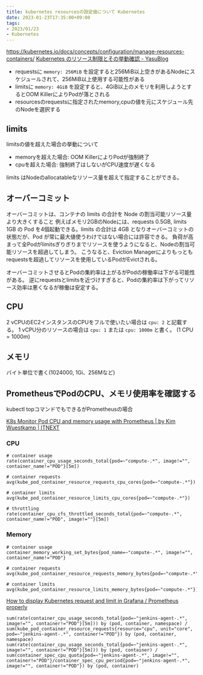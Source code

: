 ```yaml
---
title: kubernetes resourcesの設定値について Kubernetes
date: 2023-01-23T17:35:00+09:00
tags:
- 2023/01/23
- Kubernetes
---
```


<https://kubernetes.io/docs/concepts/configuration/manage-resources-containers/>
[Kubernetes のリソース制限とその挙動確認 - YasuBlog](https://dunkshoot.hatenablog.com/entry/kubernetes_manage_resource)

* requestsに `memory: 256MiB` を設定すると256MiB以上空きがあるNodeにスケジュールされて、256MiB以上使用する可能性がある
* limitsに `memory: 4GiB` を設定すると、4GiB以上のメモリを利用しようとするとOOM KillerによりPodが落とされる
* resourcesのrequestsに指定されたmemory,cpuの値を元にスケジュール先のNodeを選択する

## limits

limitsの値を超えた場合の挙動について

* memoryを超えた場合: OOM KillerによりPodが強制終了
* cpuを超えた場合: 強制終了はしないがCPU速度が遅くなる

limits はNodeのallocatableなリソース量を超えて指定することができる。

## オーバーコミット

オーバーコミットは、コンテナの limits の合計を Node の割当可能リソース量より大きくすること
例えばメモリ2GBのNodeには、requests 0.5GB, limits 1GB の Pod を4個起動できる。limits の合計は 4GB となりオーバーコミットの状態だが、Pod が常に最大値使うわけではない場合には許容できる。
負荷が高まって全Podがlimitsぎりぎりまでリソースを使うようになると、Nodeの割当可能リソースを超過してしまう。
こうなると、Eviction Managerによりもっともrequestsを超過してリソースを使用しているPodがEvictされる。

オーバーコミットさせるとPodの集約率は上がるがPodの稼働率は下がる可能性がある。
逆にrequestsとlimitsを近づけすぎると、Podの集約率は下がってリソース効率は悪くなるが稼働は安定する。

## CPU

2 vCPUのEC2インスタンスのCPUをフルで使いたい場合は `cpu: 2` と記載する。
1 vCPU分のリソースの場合は `cpu: 1` または `cpu: 1000m` と書く。
(1 CPU = 1000m)

## メモリ

バイト単位で書く(1024000, 1Gi、256Mなど)

## PrometheusでPodのCPU、メモリ使用率を確認する

kubectl topコマンドでもできるがPrometheusの場合

[K8s Monitor Pod CPU and memory usage with Prometheus | by Kim Wuestkamp | ITNEXT](https://itnext.io/k8s-monitor-pod-cpu-and-memory-usage-with-prometheus-28eec6d84729)

### CPU

````
# container usage
rate(container_cpu_usage_seconds_total{pod=~"compute-.*", image!="", container_name!="POD"}[5m])

# container requests
avg(kube_pod_container_resource_requests_cpu_cores{pod=~"compute-.*"})

# container limits
avg(kube_pod_container_resource_limits_cpu_cores{pod=~"compute-.*"})

# throttling
rate(container_cpu_cfs_throttled_seconds_total{pod=~"compute-.*", container_name!="POD", image!=""}[5m])
````

### Memory

````
# container usage
container_memory_working_set_bytes{pod_name=~"compute-.*", image!="", container_name!="POD"}

# container requests
avg(kube_pod_container_resource_requests_memory_bytes{pod=~"compute-.*"})

# container limits
avg(kube_pod_container_resource_limits_memory_bytes{pod=~"compute-.*"})
````

[How to display Kubernetes request and limit in Grafana / Prometheus properly](https://gist.github.com/max-rocket-internet/6a05ee757b6587668a1de8a5c177728b)

````
sum(rate(container_cpu_usage_seconds_total{pod=~"jenkins-agent-.*", image!="", container!="POD"}[5m])) by (pod, container, namespace) / sum(kube_pod_container_resource_requests{resource="cpu", unit="core", pod=~"jenkins-agent-.*", container!="POD"}) by (pod, container, namespace)
sum(rate(container_cpu_usage_seconds_total{pod=~"jenkins-agent-.*", image!="", container!="POD"}[5m])) by (pod, container) / sum(container_spec_cpu_quota{pod=~"jenkins-agent-.*", image!="", container!="POD"}/container_spec_cpu_period{pod=~"jenkins-agent-.*", image!="", container!="POD"}) by (pod, container)
````
